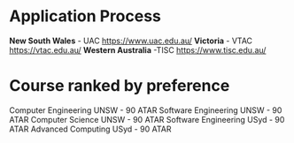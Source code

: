# Application Process
**New South Wales** - UAC https://www.uac.edu.au/
**Victoria** - VTAC https://vtac.edu.au/
**Western Australia** -TISC https://www.tisc.edu.au/

# Course ranked by preference

Computer Engineering UNSW - 90 ATAR
Software Engineering UNSW - 90 ATAR
Computer Science UNSW - 90 ATAR
Software Engineering USyd - 90 ATAR
Advanced Computing USyd - 90 ATAR

